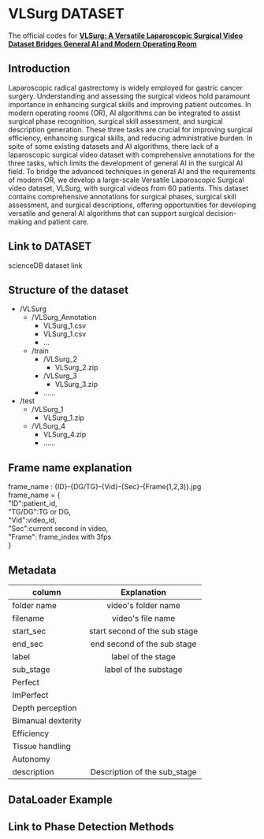 # VLSurg DATASET

The official codes for [**VLSurg: A Versatile Laparoscopic Surgical Video Dataset Bridges General AI and Modern Operating Room**](linktopaper)

## Introduction 

Laparoscopic radical gastrectomy is widely employed for gastric cancer surgery. Understanding and assessing the surgical
videos hold paramount importance in enhancing surgical skills and improving patient outcomes. In modern operating rooms
(OR), AI algorithms can be integrated to assist surgical phase recognition, surgical skill assessment, and surgical description
generation. These three tasks are crucial for improving surgical efficiency, enhancing surgical skills, and reducing administrative
burden. In spite of some existing datasets and AI algorithms, there lack of a laparoscopic surgical video dataset with
comprehensive annotations for the three tasks, which limits the development of general AI in the surgical AI field. To bridge
the advanced techniques in general AI and the requirements of modern OR, we develop a large-scale Versatile Laparoscopic
Surgical video dataset, VLSurg, with surgical videos from 60 patients. This dataset contains comprehensive annotations for
surgical phases, surgical skill assessment, and surgical descriptions, offering opportunities for developing versatile and general
AI algorithms that can support surgical decision-making and patient care.

## Link to DATASET

scienceDB dataset link

## Structure of the dataset

- /VLSurg
  - /VLSurg_Annotation
    - VLSurg_1.csv
    - VLSurg_1.csv
    - ...
  - /train 
    - /VLSurg_2
      - VLSurg_2.zip
    - /VLSurg_3
      - VLSurg_3.zip
     - ......
 - /test
   - /VLSurg_1
     - VLSurg_1.zip
   - /VLSurg_4
     - VLSurg_4.zip
     - ......
## Frame name explanation

frame_name : {ID}-{DG/TG}-{Vid}-{Sec}-{Frame(1,2,3)}.jpg  
frame_name = {  
"ID":patient_id,   
"TG/DG":TG or DG,  
"Vid":video_id,   
"Sec":current second in video,  
"Frame": frame_index with 3fps  
}


## Metadata
												

|column|Explanation|
|--|:--:|
folder name	| video's folder name
filename|video's file name
start_sec|start second of the sub stage
end_sec|end second of the sub stage
label|label of the stage
sub_stage|label of the substage
Perfect|
ImPerfect|
Depth perception|
Bimanual dexterity|
Efficiency|
Tissue handling|
Autonomy|
description| Description of the sub_stage

## DataLoader Example


## Link to Phase Detection Methods
